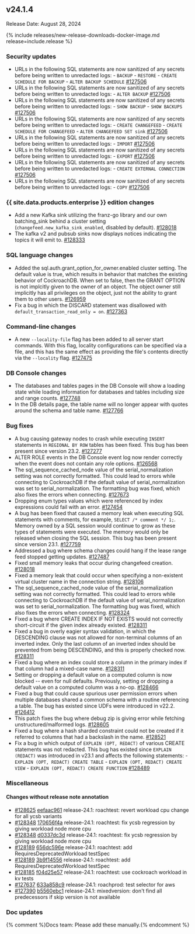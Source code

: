 ## v24.1.4

Release Date: August 28, 2024

{% include releases/new-release-downloads-docker-image.md release=include.release %}
<h3 id="v24-1-4-security-updates">Security updates</h3>

- URLs in the following SQL statements are now sanitized of any secrets before being written to unredacted logs: - `BACKUP` - `RESTORE` - `CREATE SCHEDULE FOR BACKUP` - `ALTER BACKUP SCHEDULE` [#127506][#127506]
- URLs in the following SQL statements are now sanitized of any secrets before being written to unredacted logs: - `ALTER BACKUP` [#127506][#127506]
- URLs in the following SQL statements are now sanitized of any secrets before being written to unredacted logs: - `SHOW BACKUP` - `SHOW BACKUPS` [#127506][#127506]
- URLs in the following SQL statements are now sanitized of any secrets before being written to unredacted logs: - `CREATE CHANGEFEED` - `CREATE SCHEDULE FOR CHANGEFEED` - `ALTER CHANGEFEED SET sink` [#127506][#127506]
- URLs in the following SQL statements are now sanitized of any secrets before being written to unredacted logs: - `IMPORT` [#127506][#127506]
- URLs in the following SQL statements are now sanitized of any secrets before being written to unredacted logs: - `EXPORT` [#127506][#127506]
- URLs in the following SQL statements are now sanitized of any secrets before being written to unredacted logs: - `CREATE EXTERNAL CONNECTION` [#127506][#127506]
- URLs in the following SQL statements are now sanitized of any secrets before being written to unredacted logs: - `COPY` [#127506][#127506]

<h3 id="v24-1-4-{{-site.data.products.enterprise-}}-edition-changes">{{ site.data.products.enterprise }} edition changes</h3>

- Add a new Kafka sink utilizing the franz-go library and our own batching_sink behind a cluster setting (`changefeed.new_kafka_sink_enabled`, disabled by default). [#128018][#128018]
- The kafka v2 and pubsub sinks now displays notices indicating the topics it will emit to. [#128333][#128333]

<h3 id="v24-1-4-sql-language-changes">SQL language changes</h3>

- Added the sql.auth.grant_option_for_owner.enabled cluster setting. The default value is true, which results in behavior that matches the existing behavior of CockroachDB. When set to false, then the GRANT OPTION is not implcitly given to the owner of an object. The object owner still implicitly has all privileges on the object, just not the ability to grant them to other users. [#126959][#126959]
- Fix a bug in which the DISCARD statement was disallowed with `default_transaction_read_only = on`. [#127363][#127363]

<h3 id="v24-1-4-command-line-changes">Command-line changes</h3>

- A new `--locality-file` flag has been added to all server start commands. With this flag, locality configurations can be specified via a file, and this has the same effect as providing the file's contents directly via the `--locality` flag. [#127475][#127475]

<h3 id="v24-1-4-db-console-changes">DB Console changes</h3>

- The databases and tables pages in the DB Console will show a loading state while loading information for databases and tables including size and range counts. [#127748][#127748]
- In the DB details page, the table name will no longer appear with quotes around the schema and table name. [#127766][#127766]

<h3 id="v24-1-4-bug-fixes">Bug fixes</h3>

- A bug causing gateway nodes to crash while executing `INSERT` statements in `REGIONAL BY ROW` tables has been fixed. This bug has been present since version 23.2. [#127277][#127277]
- ALTER ROLE events in the DB Console event log now render correctly when the event does not contain any role options. [#126568][#126568]
- The sql_sequence_cached_node value of the serial_normalization setting was not correctly formatted. This could lead to errors while connecting to CockroachDB if the default value of serial_normalization was set to serial_normalization. The formatting bug was fixed, which also fixes the errors when connecting. [#127673][#127673]
- Dropping enum types values which were referenced by index expressions could fail with an error. [#127454][#127454]
- A bug has been fixed that caused a memory leak when executing SQL statements with comments, for example, `SELECT /* comment */ 1;`. Memory owned by a SQL session would continue to grow as these types of statements were executed. The memory would only be released when closing the SQL session. This bug has been present since version 23.1. [#127759][#127759]
- Addressed a bug where schema changes could hang if the lease range feed stopped getting updates. [#127487][#127487]
- Fixed small memory leaks that occur during changefeed creation. [#128018][#128018]
- Fixed a memory leak that could occur when specifying a non-existent virtual cluster name in the connection string. [#128106][#128106]
- The sql_sequence_cached_node value of the serial_normalization setting was not correctly formatted. This could lead to errors while connecting to CockroachDB if the default value of serial_normalization was set to serial_normalization. The formatting bug was fixed, which also fixes the errors when connecting. [#128324][#128324]
- Fixed a bug where CREATE INDEX IF NOT EXISTS would not correctly short-circuit if the given index already existed. [#128311][#128311]
- Fixed a bug in overly eagier syntax validation, in which the DESCENDING clause was not allowed for non-terminal columns of an inverted index. Only the last column of an inverted index should be prevented from being DESCENDING, and this is properly checked now. [#128311][#128311]
- Fixed a bug where an index could store a column in the primary index if that column had a mixed-case name. [#128311][#128311]
- Setting or dropping a default value on a computed column is now blocked -- even for null defaults. Previously, setting or dropping a default value on a computed column was a no-op. [#128466][#128466]
- Fixed a bug that could cause spurious user permission errors when multiple databases shared a common schema with a routine referencing a table. The bug has existed since UDFs were introduced in v22.2. [#126412][#126412]
- This patch fixes the bug where debug zip is giving error while fetching unstructured/malformed logs. [#128605][#128605]
- Fixed a bug where a hash sharded constraint could not be created if it referred to columns that had a backslash in the name. [#128521][#128521]
- Fix a bug in which output of `EXPLAIN (OPT, REDACT)` of various CREATE statements was not redacted. This bug has existed since `EXPLAIN (REDACT)` was introduced in v23.1 and affects the following statements: - `EXPLAIN (OPT, REDACT) CREATE TABLE` - `EXPLAIN (OPT, REDACT) CREATE VIEW` - `EXPLAIN (OPT, REDACT) CREATE FUNCTION` [#128489][#128489]

<h3 id="v24-1-4-miscellaneous">Miscellaneous</h3>

<h4 id="v24-1-4-changes-without-release-note-annotation">Changes without release note annotation</h4>

- [#128625][#128625] [eefaac961][eefaac961] release-24.1: roachtest: revert workload cpu change for all ycsb variants
- [#128348][#128348] [170656f4a][170656f4a] release-24.1: roachtest: fix ycsb regression by giving workload node more cpu
- [#128348][#128348] [d0337dc3d][d0337dc3d] release-24.1: roachtest: fix ycsb regression by giving workload node more cpu
- [#128189][#128189] [656dc596e][656dc596e] release-24.1: roachtest: add RequiresDeprecatedWorkload testSpec
- [#128189][#128189] [3b9f14556][3b9f14556] release-24.1: roachtest: add RequiresDeprecatedWorkload testSpec
- [#128185][#128185] [f04d25e57][f04d25e57] release-24.1: roachtest: use cockroach workload in kv tests
- [#127637][#127637] [633a858c9][633a858c9] release-24.1: roachprod: test selector for aws
- [#127390][#127390] [b5560ebc1][b5560ebc1] release-24.1: mixedversion: don't find all predecessors if skip version is not available

<h3 id="v24-1-4-doc-updates">Doc updates</h3>

{% comment %}Docs team: Please add these manually.{% endcomment %}

</div>

[#126412]: https://github.com/cockroachdb/cockroach/pull/126412
[#126568]: https://github.com/cockroachdb/cockroach/pull/126568
[#126959]: https://github.com/cockroachdb/cockroach/pull/126959
[#127277]: https://github.com/cockroachdb/cockroach/pull/127277
[#127363]: https://github.com/cockroachdb/cockroach/pull/127363
[#127390]: https://github.com/cockroachdb/cockroach/pull/127390
[#127454]: https://github.com/cockroachdb/cockroach/pull/127454
[#127475]: https://github.com/cockroachdb/cockroach/pull/127475
[#127487]: https://github.com/cockroachdb/cockroach/pull/127487
[#127506]: https://github.com/cockroachdb/cockroach/pull/127506
[#127637]: https://github.com/cockroachdb/cockroach/pull/127637
[#127673]: https://github.com/cockroachdb/cockroach/pull/127673
[#127748]: https://github.com/cockroachdb/cockroach/pull/127748
[#127759]: https://github.com/cockroachdb/cockroach/pull/127759
[#127766]: https://github.com/cockroachdb/cockroach/pull/127766
[#128018]: https://github.com/cockroachdb/cockroach/pull/128018
[#128106]: https://github.com/cockroachdb/cockroach/pull/128106
[#128185]: https://github.com/cockroachdb/cockroach/pull/128185
[#128189]: https://github.com/cockroachdb/cockroach/pull/128189
[#128311]: https://github.com/cockroachdb/cockroach/pull/128311
[#128324]: https://github.com/cockroachdb/cockroach/pull/128324
[#128333]: https://github.com/cockroachdb/cockroach/pull/128333
[#128348]: https://github.com/cockroachdb/cockroach/pull/128348
[#128466]: https://github.com/cockroachdb/cockroach/pull/128466
[#128489]: https://github.com/cockroachdb/cockroach/pull/128489
[#128521]: https://github.com/cockroachdb/cockroach/pull/128521
[#128605]: https://github.com/cockroachdb/cockroach/pull/128605
[#128625]: https://github.com/cockroachdb/cockroach/pull/128625
[170656f4a]: https://github.com/cockroachdb/cockroach/commit/170656f4a
[3b9f14556]: https://github.com/cockroachdb/cockroach/commit/3b9f14556
[633a858c9]: https://github.com/cockroachdb/cockroach/commit/633a858c9
[656dc596e]: https://github.com/cockroachdb/cockroach/commit/656dc596e
[b5560ebc1]: https://github.com/cockroachdb/cockroach/commit/b5560ebc1
[d0337dc3d]: https://github.com/cockroachdb/cockroach/commit/d0337dc3d
[eefaac961]: https://github.com/cockroachdb/cockroach/commit/eefaac961
[f04d25e57]: https://github.com/cockroachdb/cockroach/commit/f04d25e57
